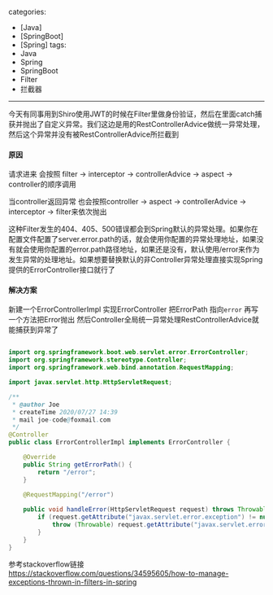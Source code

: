 categories:
  - [Java]
  - [SpringBoot]
  - [Spring]
tags: 
  - Java
  - Spring
  - SpringBoot
  - Filter
  - 拦截器
---

今天有同事用到Shiro使用JWT的时候在Filter里做身份验证，然后在里面catch捕获并抛出了自定义异常。我们这边是用的RestControllerAdvice做统一异常处理，然后这个异常并没有被RestControllerAdvice所拦截到

#### 原因

请求进来 会按照 filter -> interceptor -> controllerAdvice -> aspect  -> controller的顺序调用

当controller返回异常 也会按照controller -> aspect -> controllerAdvice -> interceptor -> filter来依次抛出 

这种Filter发生的404、405、500错误都会到Spring默认的异常处理。如果你在配置文件配置了server.error.path的话，就会使用你配置的异常处理地址，如果没有就会使用你配置的error.path路径地址，如果还是没有，默认使用/error来作为发生异常的处理地址。如果想要替换默认的非Controller异常处理直接实现Spring提供的ErrorController接口就行了
<!--more-->

#### 解决方案

新建一个ErrorControllerImpl  实现ErrorController 把ErrorPath 指向`error` 再写一个方法把Error抛出 然后Controller全局统一异常处理RestControllerAdvice就能捕获到异常了


```java

import org.springframework.boot.web.servlet.error.ErrorController;
import org.springframework.stereotype.Controller;
import org.springframework.web.bind.annotation.RequestMapping;

import javax.servlet.http.HttpServletRequest;

/**
 * @author Joe
 * createTime 2020/07/27 14:39
 * mail joe-code@foxmail.com
 */
@Controller
public class ErrorControllerImpl implements ErrorController {

    @Override
    public String getErrorPath() {
        return "/error";
    }

    @RequestMapping("/error")
  	
    public void handleError(HttpServletRequest request) throws Throwable {
        if (request.getAttribute("javax.servlet.error.exception") != null) {
            throw (Throwable) request.getAttribute("javax.servlet.error.exception");
        }
    }
}

```



参考stackoverflow链接 https://stackoverflow.com/questions/34595605/how-to-manage-exceptions-thrown-in-filters-in-spring 

